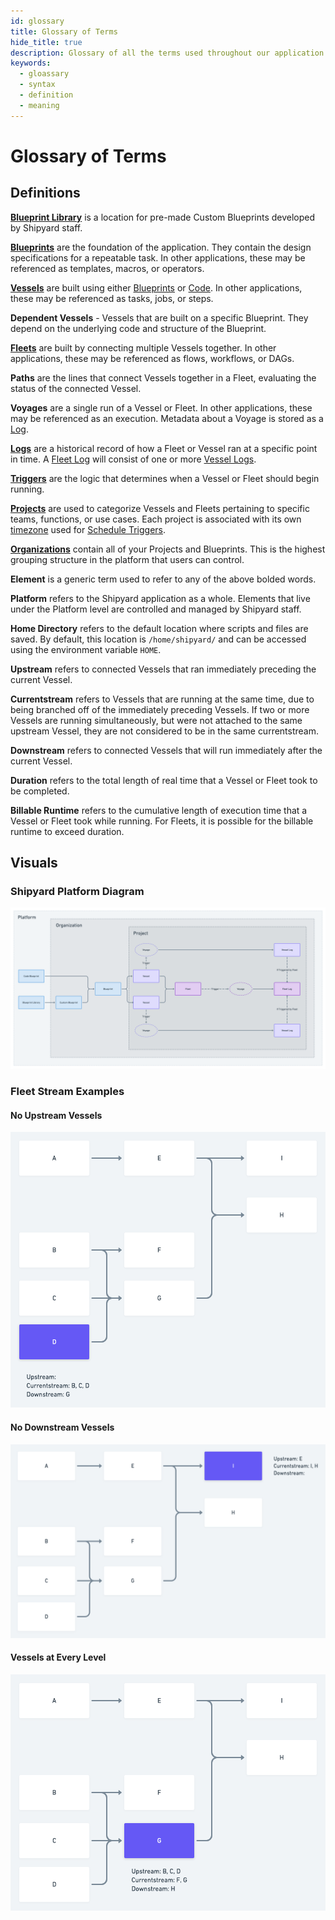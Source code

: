 ```yaml
---
id: glossary
title: Glossary of Terms
hide_title: true
description: Glossary of all the terms used throughout our application and documentation.
keywords:
  - gloassary
  - syntax
  - definition
  - meaning
---
```


# Glossary of Terms

## Definitions

[**Blueprint Library**](reference/blueprint-library) is a location for pre-made Custom Blueprints developed by Shipyard staff.

[**Blueprints**](/reference/blueprints) are the foundation of the application. They contain the design specifications for a repeatable task. In other applications, these may be referenced as templates, macros, or operators.

[**Vessels**](/reference/vessels) are built using either [Blueprints](/reference/blueprints) or [Code](/reference/code/code-overview). In other applications, these may be referenced as tasks, jobs, or steps.

**Dependent Vessels** - Vessels that are built on a specific Blueprint. They depend on the underlying code and structure of the Blueprint.

[**Fleets**](/reference/fleets) are built by connecting multiple Vessels together. In other applications, these may be referenced as flows, workflows, or DAGs.

**Paths** are the lines that connect Vessels together in a Fleet, evaluating the status of the connected Vessel.

**Voyages** are a single run of a Vessel or Fleet. In other applications, these may be referenced as an execution. Metadata about a Voyage is stored as a [Log](reference/logs/logs-overview).

[**Logs**](reference/logs/logs-overview) are a historical record of how a Fleet or Vessel ran at a specific point in time. A [Fleet Log](reference/logs/fleet-logs) will consist of one or more [Vessel Logs](reference/logs/vessel-logs).

[**Triggers**](reference/triggers/triggers-overview) are the logic that determines when a Vessel or Fleet should begin running.

[**Projects**](reference/projects) are used to categorize Vessels and Fleets pertaining to specific teams, functions, or use cases. Each project is associated with its own [timezone](reference/other-functions/timestamps-and-timezones) used for [Schedule Triggers](reference/triggers/schedule-triggers).

[**Organizations**](reference/organizations) contain all of your Projects and Blueprints. This is the highest grouping structure in the platform that users can control.

**Element** is a generic term used to refer to any of the above bolded words.

**Platform** refers to the Shipyard application as a whole. Elements that live under the Platform level are controlled and managed by Shipyard staff.

**Home Directory** refers to the default location where scripts and files are saved. By default, this location is `/home/shipyard/` and can be accessed using the environment variable `HOME`.

**Upstream** refers to connected Vessels that ran immediately preceding the current Vessel.

**Currentstream** refers to Vessels that are running at the same time, due to being branched off of the immediately preceding Vessels. If two or more Vessels are running simultaneously, but were not attached to the same upstream Vessel, they are not considered to be in the same currentstream.

**Downstream** refers to connected Vessels that will run immediately after the current Vessel.

**Duration** refers to the total length of real time that a Vessel or Fleet took to be completed.

**Billable Runtime** refers to the cumulative length of execution time that a Vessel or Fleet took while running. For Fleets, it is possible for the billable runtime to exceed duration.

## Visuals

### Shipyard Platform Diagram

![Structural Elements of the Shipyard Platform](.gitbook/assets/image_71.png)

### Fleet Stream Examples

#### No Upstream Vessels

![Example with no upstream Vessels](.gitbook/assets/no_upstream_example.png)

#### No Downstream Vessels

![Example with no downstream Vessels](.gitbook/assets/no_downstream_example.png)

#### Vessels at Every Level

![Example with Vessels at every stream level](.gitbook/assets/every_stream_example.png)
